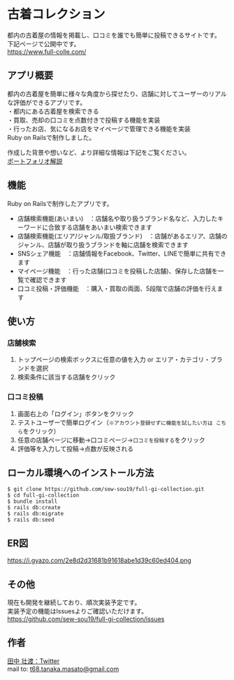 # 古着コレクション
都内の古着屋の情報を掲載し、口コミを誰でも簡単に投稿できるサイトです。  
下記ページで公開中です。  
https://www.full-colle.com/

## アプリ概要
都内の古着屋を簡単に様々な角度から探せたり、店舗に対してユーザーのリアルな評価ができるアプリです。  
・都内にある古着屋を検索できる  
・買取、売却の口コミを点数付きで投稿する機能を実装  
・行ったお店、気になるお店をマイページで管理できる機能を実装  
Ruby on Railsで制作しました。

作成した背景や想いなど、より詳細な情報は下記をご覧ください。  
[ポートフォリオ解説](https://qiita.com/sew_sou19/private/f1b6dc272c4c92681739)

## 機能
Ruby on Railsで制作したアプリです。
- 店舗検索機能(あいまい)　：店舗名や取り扱うブランド名など、入力したキーワードに合致する店舗をあいまい検索できます
- 店舗検索機能(エリア/ジャンル/取扱ブランド)　：店舗があるエリア、店舗のジャンル、店舗が取り扱うブランドを軸に店舗を検索できます
- SNSシェア機能　：店舗情報をFacebook、Twitter、LINEで簡単に共有できます
- マイページ機能　：行った店舗(口コミを投稿した店舗)、保存した店舗を一覧で確認できます
- 口コミ投稿・評価機能　：購入・買取の両面、5段階で店舗の評価を行えます

## 使い方
### 店舗検索
1. トップページの検索ボックスに任意の値を入力 or エリア・カテゴリ・ブランドを選択
2. 検索条件に該当する店舗をクリック
### 口コミ投稿
1. 画面右上の「ログイン」ボタンをクリック
2. テストユーザーで簡単ログイン（`※アカウント登録せずに機能を試したい方は こちら`をクリック）
3. 任意の店舗ページに移動→口コミページ→`口コミを投稿する`をクリック
4. 評価等を入力して投稿→点数が反映される

## ローカル環境へのインストール方法
```
$ git clone https://github.com/sew-sou19/full-gi-collection.git
$ cd full-gi-collection
$ bundle install
$ rails db:create
$ rails db:migrate
$ rails db:seed
```

## ER図
https://i.gyazo.com/2e8d2d31681b91618abe1d39c60ed404.png

## その他
現在も開発を継続しており、順次実装予定です。  
実装予定の機能はIssuesよりご確認いただけます。  
https://github.com/sew-sou19/full-gi-collection/issues

## 作者
[田中 壮渡：Twitter](https://twitter.com/sew_sou19)  
mail to: [t68.tanaka.masato@gmail.com](mailto:t68.tanaka.masato@gmail.com)
